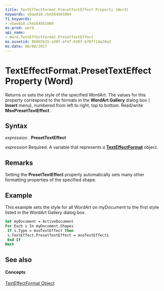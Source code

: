 ```yaml
---
title: TextEffectFormat.PresetTextEffect Property (Word)
keywords: vbawd10.chm164561004
f1_keywords:
- vbawd10.chm164561004
ms.prod: word
api_name:
- Word.TextEffectFormat.PresetTextEffect
ms.assetid: 86865b25-a30f-ef47-630f-b78ff1da28e3
ms.date: 06/08/2017
---
```



# TextEffectFormat.PresetTextEffect Property (Word)

Returns or sets the style of the specified WordArt. The values for this property correspond to the formats in the  **WordArt Gallery** dialog box ( **Insert** menu), numbered from left to right, top to bottom. Read/write **MsoPresetTextEffect** .


## Syntax

 _expression_ . **PresetTextEffect**

 _expression_ Required. A variable that represents a **[TextEffectFormat](texteffectformat-object-word.md)** object.


## Remarks

Setting the  **PresetTextEffect** property automatically sets many other formatting properties of the specified shape.


## Example

This example sets the style for all WordArt on myDocument to the first style listed in the WordArt Gallery dialog box.


```vb
Set myDocument = ActiveDocument 
For Each s In myDocument.Shapes 
 If s.Type = msoTextEffect Then 
 s.TextEffect.PresetTextEffect = msoTextEffect1 
 End If 
Next
```


## See also


#### Concepts


[TextEffectFormat Object](texteffectformat-object-word.md)

